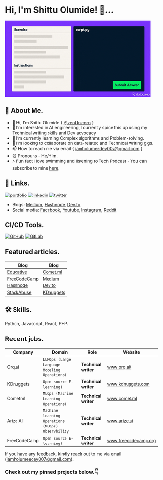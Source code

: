 # Hi, I'm Shittu Olumide! 👋...

![Gif image](https://github.com/zenUnicorn/zenUnicorn/blob/main/github-giphy.gif?raw=true)

## 🚀 About Me.

- 👋 Hi, I’m Shittu Olumide { [@zenUnicorn](https://github.com/zenUnicorn/) }
- 👀 I’m interested in AI engineering, I currently spice this up using my Technical writing skills and Dev advocacy 
- 🌱 I’m currently learning Complex algorithms and Problem-solving.
- 💞️ I’m looking to collaborate on data-related and Technical writing gigs.
- 📫 How to reach me via email { iamholumeedey007@gmail.com }
- 😄 Pronouns - He/Him.
- ⚡️ Fun fact I love swimming and listening to Tech Podcast - You can subscribe to mine [here](https://www.youtube.com/channel/UCNhFxpk6hGt5uMCKXq0Jl8A).


## 🔗 Links.
[![portfolio](https://img.shields.io/badge/my_portfolio-000?style=for-the-badge&logo=ko-fi&logoColor=white)](https://zenunicorn.github.io/ShittuOlumide/)
[![linkedin](https://img.shields.io/badge/linkedin-0A66C2?style=for-the-badge&logo=linkedin&logoColor=white)](https://www.linkedin.com/in/olumide-shittu/)
[![twitter](https://img.shields.io/badge/twitter-1DA1F2?style=for-the-badge&logo=twitter&logoColor=white)](https://twitter.com/Shittu_Olumide_)


- Blogs: [Medium](https://iamholumeedey007.medium.com/), [Hashnode](https://shittuolumide.hashnode.dev/), [Dev.to](https://dev.to/shittu_olumide_)
- Social media: [Facebook](https://www.facebook.com/olumideayodeji.shittu), [Youtube](https://www.youtube.com/channel/UCNhFxpk6hGt5uMCKXq0Jl8A), [Instagram](https://www.instagram.com/shittu_olumide_ayodeji/), [Reddit](https://www.reddit.com/user/ShittuOlumide)


## CI/CD Tools.

[![GitHub](https://img.shields.io/badge/License-MIT-green.svg)](https://github.com/zenUnicorn/)
[![GitLab](https://img.shields.io/badge/License-GPL%20v3-yellow.svg)](https://gitlab.com/)



## Featured articles.

|Blog                                                                               |Blog                                                                                                    |
|-----------------------------------------------------------------------------------|--------------------------------------------------------------------------------------------------------|
|[Educative](https://www.educative.io/answers/what-is-regression-in-pycaret)        |[Comet.ml](https://heartbeat.comet.ml/using-machine-learning-for-language-detection-517fa6e68f22)       |
|[FreeCodeCamp](https://www.freecodecamp.org/news/python-automation-scripts/)       |[Medium](https://heartbeat.comet.ml/named-entity-recognition-with-python-5a116490915)                   |
|[Hashnode](https://shittuolumide.hashnode.dev/blockchain-for-the-masses)           |[Dev.to](https://dev.to/shittu_olumide_/how-to-download-youtube-music-and-videos-with-python-37k5)      |
|[StackAbuse](https://stackabuse.com/common-string-manipulation-in-python/)         |[KDnuggets](https://www.kdnuggets.com/beginners-guide-to-building-llm-apps-with-python)                 |


## 🛠 Skills.

Python, Javascript, React, PHP.

## Recent jobs.
|Company         |Domain                                                    |Role                         |Website                |
|----------------|----------------------------------------------------------|-----------------------------|-----------------------|
|Orq.ai          |`LLMOps (Large Language Modeling Operations) `            |**Technical writer**         | www.orq.ai/           |
|KDnuggets       |`Open source E-learning) `                                |**Technical writer**         | www.kdnuggets.com     |
|Cometml         |`MLOps (Machine Learning Operations) `                    |**Technical writer**         | www.comet.ml          |
|Arize AI        |`Machine learning Operations (MLOps) Observbility `       |**Technical writer**         | www.arize.ai          |
|FreeCodeCamp    |`Open source E-learning) `                                |**Technical writer**         | www.freecodecamp.org  |







If you have any feedback, kindly reach out to me via email (iamholumeedey007@gmail.com).


### Check out my pinned projects below.👇





<!---
zenUnicorn/zenUnicorn is a ✨ special ✨ repository because its `README.md` (this file) appears on your GitHub profile.
You can click the Preview link to take a look at your changes.
--->
